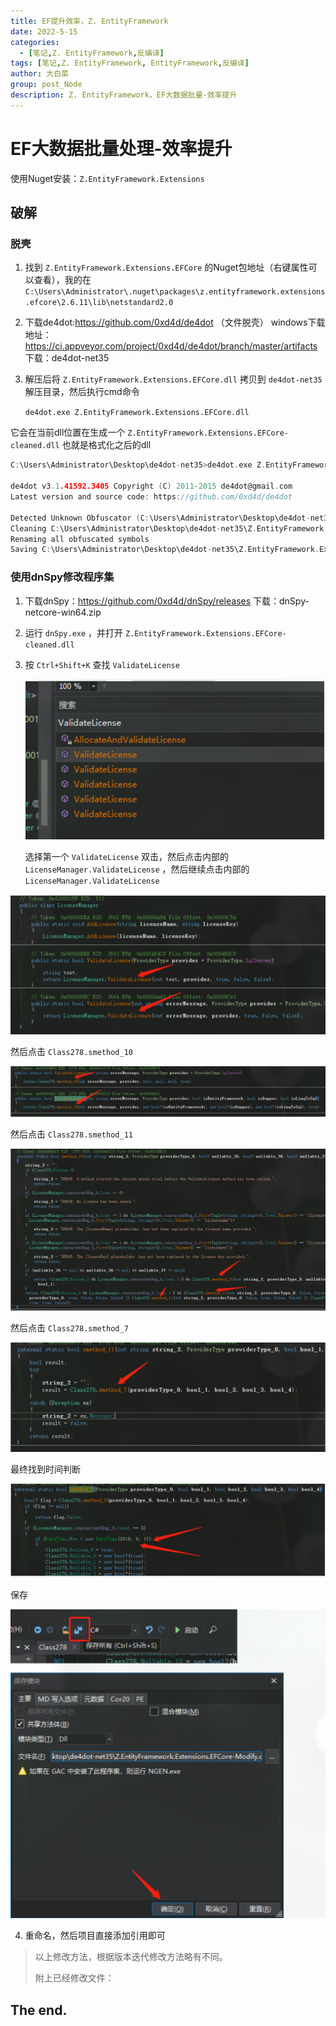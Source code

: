 ```yaml
---
title: EF提升效率，Z. EntityFramework
date: 2022-5-15
categories: 
  - [笔记,Z. EntityFramework,反编译]
tags: [笔记,Z. EntityFramework, EntityFramework,反编译]
author: 大白菜
group: post_Node
description: Z. EntityFramework，EF大数据批量-效率提升
---
```



# EF大数据批量处理-效率提升

使用Nuget安装：`Z.EntityFramework.Extensions`

## 破解

### 脱壳

1. 找到 `Z.EntityFramework.Extensions.EFCore` 的Nuget包地址（右键属性可以查看），我的在 `C:\Users\Administrator\.nuget\packages\z.entityframework.extensions.efcore\2.6.11\lib\netstandard2.0` 

2. 下载de4dot:https://github.com/0xd4d/de4dot （文件脱壳）
   windows下载地址：https://ci.appveyor.com/project/0xd4d/de4dot/branch/master/artifacts
   下载：de4dot-net35

3. 解压后将 `Z.EntityFramework.Extensions.EFCore.dll` 拷贝到 `de4dot-net35` 解压目录，然后执行cmd命令

   `de4dot.exe Z.EntityFramework.Extensions.EFCore.dll`

它会在当前dll位置在生成一个 `Z.EntityFramework.Extensions.EFCore-cleaned.dll` 也就是格式化之后的dll

```go
C:\Users\Administrator\Desktop\de4dot-net35>de4dot.exe Z.EntityFramework.Extensions.EFCore.dll

de4dot v3.1.41592.3405 Copyright (C) 2011-2015 de4dot@gmail.com
Latest version and source code: https://github.com/0xd4d/de4dot

Detected Unknown Obfuscator (C:\Users\Administrator\Desktop\de4dot-net35\Z.EntityFramework.Extensions.EFCore.dll)
Cleaning C:\Users\Administrator\Desktop\de4dot-net35\Z.EntityFramework.Extensions.EFCore.dll
Renaming all obfuscated symbols
Saving C:\Users\Administrator\Desktop\de4dot-net35\Z.EntityFramework.Extensions.EFCore-cleaned.dll
```



### 使用dnSpy修改程序集

1. 下载dnSpy：https://github.com/0xd4d/dnSpy/releases 
   下载：dnSpy-netcore-win64.zip 

2. 运行 `dnSpy.exe` ，并打开 `Z.EntityFramework.Extensions.EFCore-cleaned.dll` 

3. 按 `Ctrl+Shift+K` 查找 `ValidateLicense`

   ![image-001](../../images/EF大数据批量处理-效率提升/image-001.png)

   选择第一个 `ValidateLicense` 双击，然后点击内部的 `LicenseManager.ValidateLicense` ，然后继续点击内部的 `LicenseManager.ValidateLicense` 

![image-002](../../images/EF大数据批量处理-效率提升/image-002.png)

然后点击 `Class278.smethod_10` 

![image-003](../../images/EF大数据批量处理-效率提升/image-003.png)

然后点击 `Class278.smethod_11` 

![image-004](../../images/EF大数据批量处理-效率提升/image-004.png)

然后点击 `Class278.smethod_7` 

![image-005](../../images/EF大数据批量处理-效率提升/image-005.png)

最终找到时间判断

![image-006](../../images/EF大数据批量处理-效率提升/image-006.png)

保存

![image-007](../../images/EF大数据批量处理-效率提升/image-007.png)

4. 重命名，然后项目直接添加引用即可



> 以上修改方法，根据版本迭代修改方法略有不同。
>
> 附上已经修改文件：

## The end.